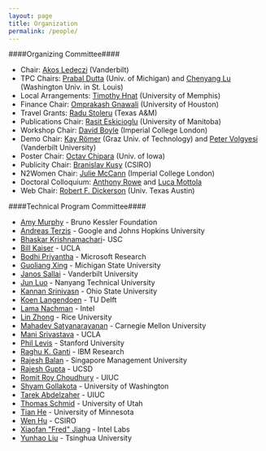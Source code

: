 ```yaml
---
layout: page
title: Organization
permalink: /people/
---
```


####Organizing Committee####

+ Chair: [Akos Ledeczi](http://www.isis.vanderbilt.edu/akos/) (Vanderbilt)
+ TPC Chairs: [Prabal Dutta](http://web.eecs.umich.edu/~prabal/) (Univ. of Michigan) and [Chenyang Lu](http://www.cs.wustl.edu/~lu/) (Washington Univ. in St. Louis)
+ Local Arrangements: [Timothy Hnat](http://www.cs.memphis.edu/~hnat/) (University of Memphis)
+ Finance Chair: [Omprakash Gnawali](http://www2.cs.uh.edu/~gnawali/) (University of Houston)
+ Travel Grants: [Radu Stoleru](http://faculty.cs.tamu.edu/stoleru/) (Texas A&M)
+ Publications Chair: [Rasit Eskicioglu](http://www.cs.umanitoba.ca/~rasit/) (University of Manitoba)
+ Workshop Chair: [David Boyle](http://www.imperial.ac.uk/people/david.boyle) (Imperial College London)
+ Demo Chair: [Kay Römer](https://online.tugraz.at/tug_online/visitenkarte.show_vcard?pPersonenId=7E3B42179C46D0EF&pPersonenGruppe=3) (Graz Univ. of Technology) and [Peter Volgyesi](http://volgy.hu/) (Vanderbilt University)
+ Poster Chair: [Octav Chipara](https://sites.google.com/site/ochipara/) (Univ. of Iowa)
+ Publicity Chair: [Branislav Kusy](https://sites.google.com/site/branislavkusy/) (CSIRO)
+ N2Women Chair: [Julie McCann](https://wp.doc.ic.ac.uk/aese/person/julie-a-mccann/) (Imperial College London)
+ Doctoral Colloquium: [Anthony Rowe](http://users.ece.cmu.edu/~agr/) and [Luca Mottola](http://www.sics.se/~luca/)
+ Web Chair: [Robert F. Dickerson](http://www.cs.wm.edu/~rfd) (Univ. Texas Austin)

####Technical Program Committee####

+ [Amy Murphy](https://es-static.fbk.eu/people/murphy/) - Bruno Kessler Foundation
+ [Andreas Terzis](http://www.cs.jhu.edu/~terzis/) - Google and Johns Hopkins University
+ [Bhaskar Krishnamachari](http://ceng.usc.edu/~bkrishna/)- USC
+ [Bill Kaiser](http://www.ee.ucla.edu/people/faculty/faculty-directory/william-kaiser) - UCLA
+ [Bodhi Priyantha](http://research.microsoft.com/en-us/people/bodhip/) - Microsoft Research
+ [Guoliang Xing](http://www.cse.msu.edu/~glxing/) - Michigan State University
+ [Janos Sallai](http://engineering.vanderbilt.edu/bio/janos-sallai) - Vanderbilt University
+ [Jun Luo](http://www.ntu.edu.sg/home/junluo/) - Nanyang Technical University
+ [Kannan Srinivasn](http://www.cse.ohio-state.edu/~kannan/) - Ohio State University
+ [Koen Langendoen](http://www.st.ewi.tudelft.nl/~koen/) - TU Delft
+ [Lama Nachman](http://www.discovery.com/tv-shows/curiosity/topics/lama-nachman.htm) - Intel
+ [Lin Zhong](http://www.ruf.rice.edu/~lzhong/) - Rice University
+ [Mahadev Satyanarayanan](http://www.cs.cmu.edu/~satya/) - Carnegie Mellon University
+ [Mani Srivastava](http://www.ee.ucla.edu/people/faculty/faculty-directory/mani-srivastava) - UCLA
+ [Phil Levis](http://csl.stanford.edu/~pal/) - Stanford University
+ [Raghu K. Ganti](http://researcher.watson.ibm.com/researcher/view.php?person=us-rganti) - IBM Research
+ [Rajesh Balan](http://apollo.smu.edu.sg/) - Singapore Management University
+ [Rajesh Gupta](http://mesl.ucsd.edu/gupta/) - UCSD
+ [Romit Roy Choudhury](http://web.engr.illinois.edu/~croy/) - UIUC
+ [Shyam Gollakota](http://homes.cs.washington.edu/~gshyam/) - University of Washington
+ [Tarek Abdelzaher](http://www.cs.uiuc.edu/homes/zaher/) - UIUC
+ [Thomas Schmid](http://www.ece.utah.edu/~schmid/) - University of Utah
+ [Tian He](http://www-users.cs.umn.edu/~tianhe/) - University of Minnesota
+ [Wen Hu](http://www.cse.unsw.edu.au/~wenh/wen_hu/Welcome.html) - CSIRO
+ [Xiaofan "Fred" Jiang](http://fredjiang.com/) - Intel Labs
+ [Yunhao Liu](http://www.cs.ust.hk/~liu/) - Tsinghua University
